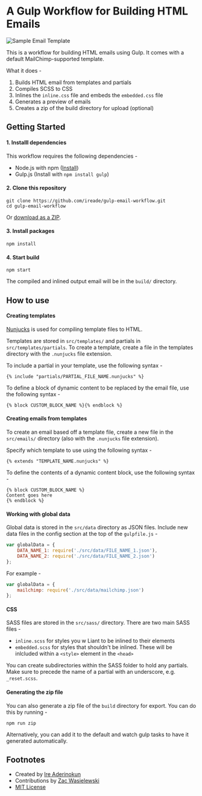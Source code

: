 # A Gulp Workflow for Building HTML Emails


![Sample Email Template ](screenshot.png)

This is a workflow for building HTML emails using Gulp. It comes with a default MailChimp-supported template.

What it does -

1. Builds HTML email from templates and partials
2. Compiles SCSS to CSS
3. Inlines the `inline.css` file and embeds the `embedded.css` file
4. Generates a preview of emails
5. Creates a zip of the build directory for upload (optional)




## Getting Started


#### 1. Installl dependencies

This workflow requires the following dependencies -

- Node.js with npm ([Install](https://github.com/joyent/node/wiki/Installing-Node.js-via-package-manager))
- Gulp.js (Install with `npm install gulp`)


#### 2. Clone this repository


```
git clone https://github.com/ireade/gulp-email-workflow.git
cd gulp-email-workflow
```

Or [download as a ZIP](https://github.com/ireade/gulp-email-workflow/archive/master.zip).




#### 3. Install packages

```
npm install
```


#### 4. Start build

```
npm start
```

The compiled and inlined output email will be in the `build/` directory.




## How to use

#### Creating templates

[Nunjucks](https://mozilla.github.io/nunjucks/) is used for compiling template files to HTML.

Templates are stored in `src/templates/` and partials in `src/templates/partials`. To create a template, create a file in the templates directory with the `.nunjucks` file extension. 

To include a partial in your template, use the following syntax -


```
{% include "partials/PARTIAL_FILE_NAME.nunjucks" %}
```

To define a block of dynamic content to be replaced by the email file, use the following syntax -

```
{% block CUSTOM_BLOCK_NAME %}{% endblock %}
```


#### Creating emails from templates

To create an email based off a template file, create a new file in the `src/emails/` directory (also with the `.nunjucks` file extension).

Specify which template to use using the following syntax -

```
{% extends "TEMPLATE_NAME.nunjucks" %}
```

To define the contents of a dynamic content block, use the following syntax -

```
{% block CUSTOM_BLOCK_NAME %} 
Content goes here
{% endblock %}
```


#### Working with global data

Global data is stored in the `src/data` directory as JSON files. Include new data files in the config section at the top of the `gulpfile.js` - 

```javascript
var globalData = {
    DATA_NAME_1: require('./src/data/FILE_NAME_1.json'),
    DATA_NAME_2: require('./src/data/FILE_NAME_2.json')
};

```

For example -

```javascript
var globalData = {
    mailchimp: require('./src/data/mailchimp.json')
};

```




#### CSS

SASS files are stored in the `src/sass/` directory. There are two main SASS files -

- `inline.scss` for styles you w Liant to be inlined to their elements
- `embedded.scss` for styles that shouldn't be inlined. These will be inlcluded within a `<style>` element in the `<head>`

You can create subdirectories within the SASS folder to hold any partials. Make sure to precede the name of a partial with an underscore, e.g. `_reset.scss`.



#### Generating the zip file

You can also generate a zip file of the `build` directory for export. You can do this by running -

```
npm run zip
```

Alternatively, you can add it to the default and watch gulp tasks to have it generated automatically.


## Footnotes

- Created by [Ire Aderinokun](http://ireaderinokun.com)
- Contributions by [Zac Wasielewski](https://github.com/zacwasielewski)
- [MIT License](https://github.com/ireade/gulp-email-workflow/blob/master/license.txt)


